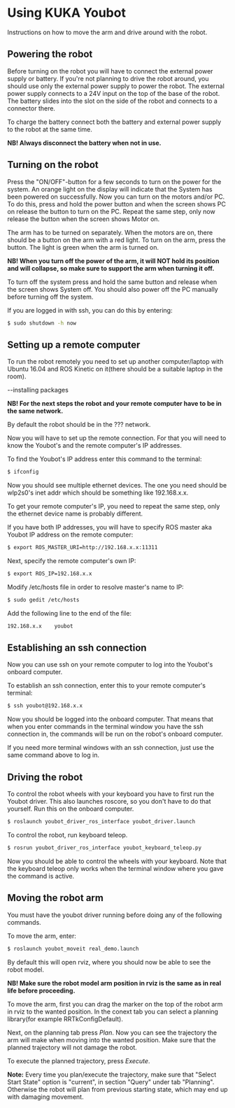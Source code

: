 # Using KUKA Youbot

Instructions on how to move the arm and drive around with the robot.

## Powering the robot

Before turning on the robot you will have to connect the external power supply or battery. If you're not planning to drive the robot around, you should use only the external power supply to power the robot. The external power supply connects to a 24V input on the top of the base of the robot. The battery slides into the slot on the side of the robot and connects to a connector there.

To charge the battery connect both the battery and external power supply to the robot at the same time.

**NB! Always disconnect the battery when not in use.**

## Turning on the robot

Press the "ON/OFF"-button for a few seconds to turn on the power for the system. An orange light on the display will indicate that the System has been powered on successfully. Now you can turn on the motors and/or PC. To do this, press and hold the power button and when the screen shows PC on release the button to turn on the PC. Repeat the same step, only now release the button when the screen shows Motor on.

The arm has to be turned on separately. When the motors are on, there should be a button on the arm with a red light. To turn on the arm, press the button. The light is green when the arm is turned on.

**NB! When you turn off the power of the arm, it will NOT hold its position and will collapse, so make sure to support the arm when turning it off.**

To turn off the system press and hold the same button and release when the screen shows System off. You should also power off the PC manually before turning off the system.

If you are logged in with ssh, you can do this by entering:

```bash
$ sudo shutdown -h now
```

## Setting up a remote computer

To run the robot remotely you need to set up another computer/laptop with Ubuntu 16.04 and ROS Kinetic on it(there should be a suitable laptop in the room).

--installing packages

**NB! For the next steps the robot and your remote computer have to be in the same network.**

By default the robot should be in the ??? network.

Now you will have to set up the remote connection. For that you will need to know the Youbot's and the remote computer's IP addresses.

To find the Youbot's IP address enter this command to the terminal:

```bash
$ ifconfig
```

Now you should see multiple ethernet devices. The one you need should be wlp2s0's inet addr which should be something like 192.168.x.x.

To get your remote computer's IP, you need to repeat the same step, only the ethernet device name is probably different.

If you have both IP addresses, you will have to specify ROS master aka Youbot IP address on the remote computer:

```bash
$ export ROS_MASTER_URI=http://192.168.x.x:11311
```

Next, specify the remote computer's own IP:

```bash
$ export ROS_IP=192.168.x.x
```

Modify /etc/hosts file in order to resolve master's name to IP:

```bash
$ sudo gedit /etc/hosts
```

Add the following line to the end of the file:

```bash
192.168.x.x    youbot
```

## Establishing an ssh connection

Now you can use ssh on your remote computer to log into the Youbot's onboard computer.

To establish an ssh connection, enter this to your remote computer's terminal: 

```bash
$ ssh youbot@192.168.x.x
```

Now you should be logged into the onboard computer. That means that when you enter commands in the terminal window you have the ssh connection in, the commands will be run on the robot's onboard computer.

If you need more terminal windows with an ssh connection, just use the same command above to  log in.

## Driving the robot

To control the robot wheels with your keyboard you have to first run the Youbot driver. This also launches roscore, so you don't have to do that yourself. Run this on the onboard computer.

```bash
$ roslaunch youbot_driver_ros_interface youbot_driver.launch
```

To control the robot, run keyboard teleop.

```bash
$ rosrun youbot_driver_ros_interface youbot_keyboard_teleop.py
```

Now you should be able to control the wheels with your keyboard. Note that the keyboard teleop only works when the terminal window where you gave the command is active.

## Moving the robot arm

You must have the youbot driver running before doing any of the following commands.

To move the arm, enter:

```bash
$ roslaunch youbot_moveit real_demo.launch
```

By default this will open rviz, where you should now be able to see the robot model.

**NB! Make sure the robot model arm position in rviz is the same as in real life before proceeding.**

To move the arm, first you can drag the marker on the top of the robot arm in rviz to the wanted position. In the conext tab you can select a planning library(for example RRTkConfigDefault). 

Next, on the planning tab press *Plan*. Now you can see the trajectory the arm will make when moving into the wanted position. Make sure that the planned trajectory will not damage the robot.

To execute the planned trajectory, press *Execute*.

**Note:** Every time you plan/execute the trajectory, make sure that  "Select Start State" option is "current", in section "Query" under tab "Planning". Otherwise the robot will plan from previous starting state, which may end up with damaging movement.

